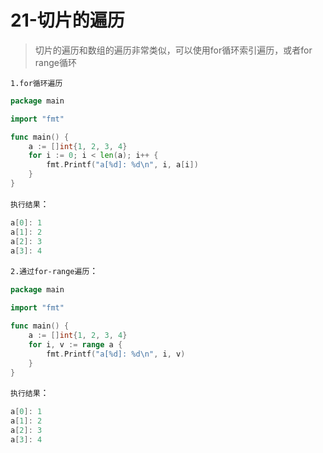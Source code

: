 # 21-切片的遍历
> 切片的遍历和数组的遍历非常类似，可以使用for循环索引遍历，或者for range循环

`1.for循环遍历`
```go
package main

import "fmt"

func main() {
    a := []int{1, 2, 3, 4}
    for i := 0; i < len(a); i++ {
        fmt.Printf("a[%d]: %d\n", i, a[i])
    }
}
```
`执行结果`：
```go
a[0]: 1
a[1]: 2
a[2]: 3
a[3]: 4
```
`2.通过for-range遍历`：
```go
package main

import "fmt"

func main() {
    a := []int{1, 2, 3, 4}
    for i, v := range a {
        fmt.Printf("a[%d]: %d\n", i, v)
    }
}
```
`执行结果`：
```go
a[0]: 1
a[1]: 2
a[2]: 3
a[3]: 4
```